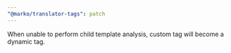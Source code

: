 ```yaml
---
"@marko/translator-tags": patch
---
```


When unable to perform child template analysis, custom tag will become a dynamic tag.
